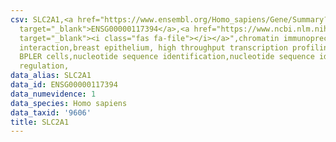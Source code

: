 ```yaml
---
csv: SLC2A1,<a href="https://www.ensembl.org/Homo_sapiens/Gene/Summary?db=core;g=ENSG00000117394"
  target="_blank">ENSG00000117394</a>,<a href="https://www.ncbi.nlm.nih.gov/pubmed/22863008"
  target="_blank"><i class="fas fa-file"></i></a>",chromatin immunoprecipitation assay,direct
  interaction,breast epithelium, high throughput transcription profiling by microarray,
  BPLER cells,nucleotide sequence identification,nucleotide sequence identification,transcriptional
  regulation,
data_alias: SLC2A1
data_id: ENSG00000117394
data_numevidence: 1
data_species: Homo sapiens
data_taxid: '9606'
title: SLC2A1
---
```

